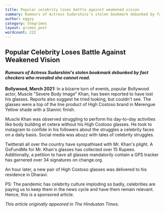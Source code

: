 ```yaml
---
title: Popular celebrity loses battle against weakened vision
summary: Rumours of Actress Sudarshini's stolen bookmark debunked by fact checkers who revealed she cannot read.
author: eggsy
category: thegrimes
layout: grimes_post
wordcount: 222
---
```


## Popular Celebrity Loses Battle Against Weakened Vision

#### *Rumours of Actress Sudarshini's stolen bookmark debunked by fact checkers who revealed she cannot read.*

**Bollywood, March 2021:** In a bizarre turn of events, popular Bollywood actor, Muscle "Severe Body Image" Khan, has been reported to have lost his glasses. Reports also suggest he tried looking, but couldn't see. The glasses were a top of the line product of High Costoso brand in Merengue Yellow shade with a Stannic finish. 

Muscle Khan was observed struggling to perform his day-to-day activities like body building et cetera without his High Costoso glasses. He took to instagram to confide in his followers about the struggles a celebrity faces on a daily basis. Social media was abuzz with tales of celebrity struggles.

Twitterati all over the country have sympathised with Mr. Khan's plight. A GoFundMe for Mr. Khan's glasses has collected over 15 Rupees. Additionally, a petition to have all glasses mandatorily contain a GPS tracker has garnered over 34 signatures on change.org.

An hour later, a new pair of High Costoso glasses was delivered to his residence in Dharavi.

PS: The pandemic has celebrity culture imploding so badly, celebrities are paying us to keep them in the news cycle and have them remain relevant. Hence, this is a sponsored article.

*This article originally appeared in The Hindustan Times.*